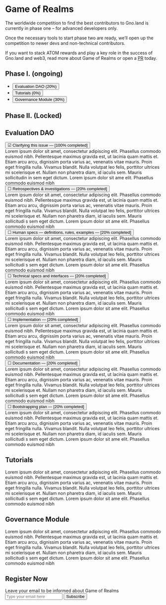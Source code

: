 # Game of Realms

The worldwide competition to find the best contributors to Gno.land is currently in phase one – for advanced developers only.

Once the necessary tools to start phase two are ready, we’ll open up the competition to newer devs and non-technical contributors.

If you want to stack ATOM rewards and play a key role in the success of Gno.land and web3, read more about Game of Realms or open a [PR](https://github.com/gnolang/gno/) today.

<div>

<div role="tablist" aria-labelledby="tablist-1" class="tabs">
<div class="columns-2">
<div>

## Phase I. (ongoing)

- <button id="tab-1" type="button" role="tab" aria-selected="true" aria-controls="tabpanel-1">Evaluation DAO (20%)</button>
- <button id="tab-2" type="button" role="tab" aria-selected="false" aria-controls="tabpanel-2" tabindex="-1">Tutorials (0%)</button>
- <button id="tab-3" type="button" role="tab" aria-selected="false" aria-controls="tabpanel-3" tabindex="-1">Governance Module (30%)</button>

</div>
<div>

## Phase II. (Locked)

</div>
</div>
</div>

<div class="jumbotron">

<div id="tabpanel-1" role="tabpanel" tabindex="0" aria-labelledby="tab-1" class="">

## Evaluation DAO

<div class="accordion gor-accordion">
<button type="button" aria-expanded="false" class="accordion-trigger is-muted" aria-controls="acc-1" id="accpanel-1"> &#9745; <span class="is-finished">Clarifying this issue</span> — [100%&nbsp;completed] </button>
<div id="acc-1" role="region" aria-labelledby="accpanel-1" class="accordion-panel is-hidden">
Lorem ipsum dolor sit amet, consectetur adipiscing elit. Phasellus commodo euismod nibh. Pellentesque maximus gravida est, ut lacinia quam mattis et. Etiam arcu arcu, dignissim porta varius ac, venenatis vitae mauris. Proin eget fringilla nulla. Vivamus blandit. Nulla volutpat leo felis, porttitor ultrices mi scelerisque et. Nullam non pharetra diam, id iaculis sem. Mauris sollicitudin in sem eget dictum. Lorem ipsum dolor sit ame elit. Phasellus commodo euismod nibh
</div>
<button type="button" aria-expanded="true" class="accordion-trigger" aria-controls="acc-2" id="accpanel-2"> &#9744; <span class="is-underline">Retrospectives & investigations</span> — [20%&nbsp;completed]</button>
<div id="acc-2" role="region" aria-labelledby="accpanel-2" class="accordion-panel">
Lorem ipsum dolor sit amet, consectetur adipiscing elit. Phasellus commodo euismod nibh. Pellentesque maximus gravida est, ut lacinia quam mattis et. Etiam arcu arcu, dignissim porta varius ac, venenatis vitae mauris. Proin eget fringilla nulla. Vivamus blandit. Nulla volutpat leo felis, porttitor ultrices mi scelerisque et. Nullam non pharetra diam, id iaculis sem. Mauris sollicitudi s sem eget dictum. Lorem ipsum dolor sit ame elit. Phasellus commodo euismod nibh
</div>
<button type="button" aria-expanded="false" class="accordion-trigger" aria-controls="acc-3" id="accpanel-3"> &#9744; <span class="is-underline">Human specs — definitions, rules, examples</span> — [20%&nbsp;completed]</button>
<div id="acc-3" role="region" aria-labelledby="accpanel-3" class="accordion-panel is-hidden">
Lorem ipsum dolor sit amet, consectetur adipiscing elit. Phasellus commodo euismod nibh. Pellentesque maximus gravida est, ut lacinia quam mattis et. Etiam arcu arcu, dignissim porta varius ac, venenatis vitae mauris. Proin eget fringilla nulla. Vivamus blandit. Nulla volutpat leo felis, porttitor ultrices mi scelerisque et. Nullam non pharetra diam, id iaculis sem. Mauris sollicitudi s sem eget dictum. Lorem ipsum dolor sit ame elit. Phasellus commodo euismod nibh
</div>
<button type="button" aria-expanded="false" class="accordion-trigger" aria-controls="acc-4" id="accpanel-4"> &#9744; <span class="is-underline">Technical specs and interfaces</span> — [20%&nbsp;completed]</button>
<div id="acc-4" role="region" aria-labelledby="accpanel-4" class="accordion-panel is-hidden">
Lorem ipsum dolor sit amet, consectetur adipiscing elit. Phasellus commodo euismod nibh. Pellentesque maximus gravida est, ut lacinia quam mattis et. Etiam arcu arcu, dignissim porta varius ac, venenatis vitae mauris. Proin eget fringilla nulla. Vivamus blandit. Nulla volutpat leo felis, porttitor ultrices mi scelerisque et. Nullam non pharetra diam, id iaculis sem. Mauris sollicitudi s sem eget dictum. Lorem ipsum dolor sit ame elit. Phasellus commodo euismod nibh
</div>
<button type="button" aria-expanded="false" class="accordion-trigger" aria-controls="acc-5" id="accpanel-5"> &#9744; <span class="is-underline">Implementation</span> — [20%&nbsp;completed]</button>
<div id="acc-5" role="region" aria-labelledby="accpanel-5" class="accordion-panel is-hidden">
Lorem ipsum dolor sit amet, consectetur adipiscing elit. Phasellus commodo euismod nibh. Pellentesque maximus gravida est, ut lacinia quam mattis et. Etiam arcu arcu, dignissim porta varius ac, venenatis vitae mauris. Proin eget fringilla nulla. Vivamus blandit. Nulla volutpat leo felis, porttitor ultrices mi scelerisque et. Nullam non pharetra diam, id iaculis sem. Mauris sollicitudi s sem eget dictum. Lorem ipsum dolor sit ame elit. Phasellus commodo euismod nibh
</div>
<button type="button" aria-expanded="false" class="accordion-trigger" aria-controls="acc-6" id="accpanel-6"> &#9744; <span class="is-underline">Documentation</span> — [20%&nbsp;completed]</button>
<div id="acc-6" role="region" aria-labelledby="accpanel-6" class="accordion-panel is-hidden">
Lorem ipsum dolor sit amet, consectetur adipiscing elit. Phasellus commodo euismod nibh. Pellentesque maximus gravida est, ut lacinia quam mattis et. Etiam arcu arcu, dignissim porta varius ac, venenatis vitae mauris. Proin eget fringilla nulla. Vivamus blandit. Nulla volutpat leo felis, porttitor ultrices mi scelerisque et. Nullam non pharetra diam, id iaculis sem. Mauris sollicitudi s sem eget dictum. Lorem ipsum dolor sit ame elit. Phasellus commodo euismod nibh
</div>
<button type="button" aria-expanded="false" class="accordion-trigger" aria-controls="acc-7" id="accpanel-7"> &#9744; <span class="is-underline">Bootstrapping plan</span> — [20%&nbsp;completed]</button>
<div id="acc-7" role="region" aria-labelledby="accpanel-7" class="accordion-panel is-hidden">
Lorem ipsum dolor sit amet, consectetur adipiscing elit. Phasellus commodo euismod nibh. Pellentesque maximus gravida est, ut lacinia quam mattis et. Etiam arcu arcu, dignissim porta varius ac, venenatis vitae mauris. Proin eget fringilla nulla. Vivamus blandit. Nulla volutpat leo felis, porttitor ultrices mi scelerisque et. Nullam non pharetra diam, id iaculis sem. Mauris sollicitudi s sem eget dictum. Lorem ipsum dolor sit ame elit. Phasellus commodo euismod nibh
</div>

</div>
</div>

<div id="tabpanel-2" role="tabpanel" tabindex="0" aria-labelledby="tab-2" class="">

## Tutorials

Lorem ipsum dolor sit amet, consectetur adipiscing elit. Phasellus commodo euismod nibh. Pellentesque maximus gravida est, ut lacinia quam mattis et. Etiam arcu arcu, dignissim porta varius ac, venenatis vitae mauris. Proin eget fringilla nulla. Vivamus blandit. Nulla volutpat leo felis, porttitor ultrices mi scelerisque et. Nullam non pharetra diam, id iaculis sem. Mauris sollicitudi s sem eget dictum. Lorem ipsum dolor sit ame elit. Phasellus commodo euismod nibh

</div>

<div id="tabpanel-3" role="tabpanel" tabindex="0" aria-labelledby="tab-3" class="">

## Governance Module

Lorem ipsum dolor sit amet, consectetur adipiscing elit. Phasellus commodo euismod nibh. Pellentesque maximus gravida est, ut lacinia quam mattis et. Etiam arcu arcu, dignissim porta varius ac, venenatis vitae mauris. Proin eget fringilla nulla. Vivamus blandit. Nulla volutpat leo felis, porttitor ultrices mi scelerisque et. Nullam non pharetra diam, id iaculis sem. Mauris sollicitudi s sem eget dictum. Lorem ipsum dolor sit ame elit. Phasellus commodo euismod nibh

</div>

</div>
</div>

## Register Now

<!-- mailchimp -->
<div id="mc_embed_signup">
<form action="https://land.us18.list-manage.com/subscribe/post?u=8befe3303cf82796d2c1a1aff&amp;id=5499ca154b&amp;f_id=008d70e7f0" method="post" id="mc-embedded-subscribe-form" name="mc-embedded-subscribe-form" class="validate" target="_self">
  <label for="mce-EMAIL">Leave your email to be informed about Game of Realms</label>
  <div id="mc_embed_signup_scroll">
  	<div class="mc-field-group">
  		<input type="email" value="" name="EMAIL" class="required email" id="mce-EMAIL" placeholder="Type your email here" required>
  		<input type="submit" value="Subscribe" name="subscribe" id="mc-embedded-subscribe" class="button">
  	</div>
  	<div hidden="true"><input type="hidden" name="tags" value="2525514"></div>
  	<div id="mce-responses" class="clear">
  		<div class="response" id="mce-error-response" style="display:none"></div>
  		<div class="response" id="mce-success-response" style="display:none"></div>
  	</div>
  	<!-- real people should not fill this in and expect good things - do not remove this or risk form bot signups-->
  	<div style="position: absolute; left: -5000px;" aria-hidden="true"><input type="text" name="b_8befe3303cf82796d2c1a1aff_5499ca154b" tabindex="-1" value=""></div>
  </div>
</form>
</div>
<!-- /mailchimp -->
